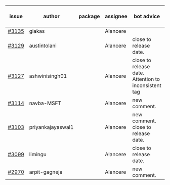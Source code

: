 | issue | author | package | assignee | bot advice | created date of issue | target release date | date from target |
| ------ | ------ | ------ | ------ | ------ | ------ | ------ | :-----: |
| [#3135](https://github.com/Azure/sdk-release-request/issues/3135) | giakas |  | Alancere |  | 09-01 | 09-06 |  |
| [#3129](https://github.com/Azure/sdk-release-request/issues/3129) | austintolani |  | Alancere | close to release date.  | 08-30 | 09-01 | -1 |
| [#3127](https://github.com/Azure/sdk-release-request/issues/3127) | ashwinisingh01 |  | Alancere | close to release date.  Attention to inconsistent tag | 08-29 | 09-02 | 0 |
| [#3114](https://github.com/Azure/sdk-release-request/issues/3114) | navba-MSFT |  | Alancere | new comment. | 08-24 | 09-07 |  |
| [#3103](https://github.com/Azure/sdk-release-request/issues/3103) | priyankajayaswal1 |  | Alancere | new comment. close to release date.  | 08-22 | 09-05 | 2 |
| [#3099](https://github.com/Azure/sdk-release-request/issues/3099) | limingu |  | Alancere | close to release date.  | 08-18 | 08-31 | -2 |
| [#2970](https://github.com/Azure/sdk-release-request/issues/2970) | arpit-gagneja |  | Alancere | new comment. | 07-04 | 09-30 |  |
